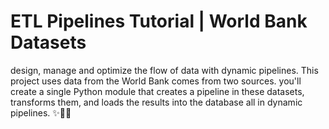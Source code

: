 # ETL Pipelines Tutorial | World Bank Datasets
 design, manage and optimize the flow of data with dynamic pipelines. This project uses data from the World Bank comes from two sources. you'll create a single Python module that creates a pipeline in these datasets, transforms them, and loads the results into the database all in dynamic pipelines. ✨🎯💥
